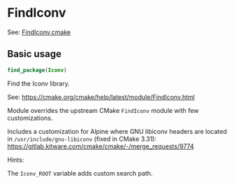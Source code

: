 # FindIconv

See: [FindIconv.cmake](https://github.com/petk/php-build-system/blob/master/cmake/cmake/modules/FindIconv.cmake)

## Basic usage

```cmake
find_package(Iconv)
```

Find the Iconv library.

See: https://cmake.org/cmake/help/latest/module/FindIconv.html

Module overrides the upstream CMake `FindIconv` module with few customizations.

Includes a customization for Alpine where GNU libiconv headers are located in
`/usr/include/gnu-libiconv` (fixed in CMake 3.31):
https://gitlab.kitware.com/cmake/cmake/-/merge_requests/9774

Hints:

The `Iconv_ROOT` variable adds custom search path.
